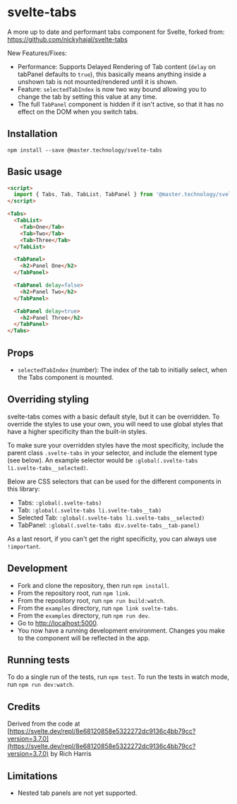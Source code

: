 # svelte-tabs

A more up to date and performant tabs component for Svelte, forked from: https://github.com/nickyhajal/svelte-tabs

New Features/Fixes:
- Performance: Supports Delayed Rendering of Tab content (`delay` on tabPanel defaults to `true`), this basically means anything inside a unshown tab is not mounted/rendered until it is shown.
- Feature: `selectedTabIndex` is now two way bound allowing you to change the tab by setting this value at any time.
- The full `TabPanel` component is hidden if it isn't active, so that it has no effect on the DOM when you switch tabs.


## Installation

    npm install --save @master.technology/svelte-tabs

## Basic usage

```html
<script>
  import { Tabs, Tab, TabList, TabPanel } from '@master.technology/svelte-tabs';
</script>

<Tabs>
  <TabList>
    <Tab>One</Tab>
    <Tab>Two</Tab>
    <Tab>Three</Tab>
  </TabList>

  <TabPanel>
    <h2>Panel One</h2>
  </TabPanel>

  <TabPanel delay=false>
    <h2>Panel Two</h2>
  </TabPanel>

  <TabPanel delay=true>
    <h2>Panel Three</h2>
  </TabPanel>
</Tabs>
```

## Props

- `selectedTabIndex` (number): The index of the tab to initially select, when the Tabs component is mounted.

## Overriding styling

svelte-tabs comes with a basic default style, but it can be overridden. To override the styles to use your own, you will need to use global styles that have a higher specificity than the built-in styles.

To make sure your overridden styles have the most specificity, include the parent class `.svelte-tabs` in your selector, and include the element type (see below). An example selector would be `:global(.svelte-tabs li.svelte-tabs__selected)`.

Below are CSS selectors that can be used for the different components in this library:

- Tabs: `:global(.svelte-tabs)`
- Tab: `:global(.svelte-tabs li.svelte-tabs__tab)`
- Selected Tab: `:global(.svelte-tabs li.svelte-tabs__selected)`
- TabPanel: `:global(.svelte-tabs div.svelte-tabs__tab-panel)`

As a last resort, if you can't get the right specificity, you can always use `!important`.

## Development

- Fork and clone the repository, then run `npm install`.
- From the repository root, run `npm link`.
- From the repository root, run `npm run build:watch`.
- From the `examples` directory, run `npm link svelte-tabs`.
- From the `examples` directory, run `npm run dev`.
- Go to [http://localhost:5000](http://localhost:5000).
- You now have a running development environment. Changes you make to the component will be reflected in the app.

## Running tests

To do a single run of the tests, run `npm test`. To run the tests in watch mode, run `npm run dev:watch`.

## Credits

Derived from the code at [https://svelte.dev/repl/8e68120858e5322272dc9136c4bb79cc?version=3.7.0](https://svelte.dev/repl/8e68120858e5322272dc9136c4bb79cc?version=3.7.0) by Rich Harris

## Limitations

- Nested tab panels are not yet supported.

